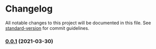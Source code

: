 # Changelog

All notable changes to this project will be documented in this file. See [standard-version](https://github.com/conventional-changelog/standard-version) for commit guidelines.

### [0.0.1](https://github.com/IITII/pic_online/compare/v2.1.3...v0.0.1) (2021-03-30)
